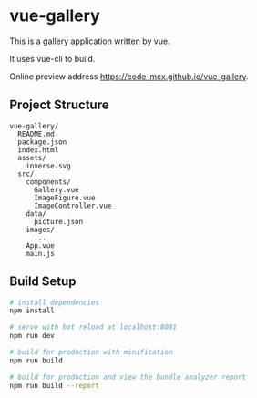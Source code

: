 # vue-gallery

This is a gallery application written by vue.

It uses vue-cli to build.

Online preview address https://code-mcx.github.io/vue-gallery.

## Project Structure

```
vue-gallery/
  README.md
  package.json
  index.html
  assets/
  	inverse.svg
  src/
    components/
      Gallery.vue
      ImageFigure.vue
      ImageController.vue
    data/
      picture.json
    images/
      ...
    App.vue
    main.js
```

## Build Setup

``` bash
# install dependencies
npm install

# serve with hot reload at localhost:8081
npm run dev

# build for production with minification
npm run build

# build for production and view the bundle analyzer report
npm run build --report
```